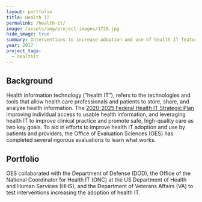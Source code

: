 ```yaml
---
layout: portfolio
title: Health IT
permalink: /health-it/
image: /assets/img/project-images/1729.jpg
hide_image: true
summary: Interventions to increase adoption and use of health IT features
year: 2017
project_tags:
  - healthit
---
```

## Background

Health information technology (“health IT”), refers to the technologies and tools that allow health care professionals and patients to store, share, and analyze health information. The <a href="https://www.healthit.gov/sites/default/files/page/2020-10/Federal%20Health%20IT%20Strategic%20Plan_2020_2025.pdf">2020-2025 Federal Health IT Strategic Plan</a> improving individual access to usable health information, and leveraging health IT to improve clinical practice and promote safe, high-quality care as two key goals. To aid in efforts to improve health IT adoption and use by patients and providers, the Office of Evaluation Sciences (OES) has completed several rigorous evaluations to learn what works. 

## Portfolio

OES collaborated with the Department of Defense (DOD), the Office of the National Coordinator for Health IT (ONC) at the US Department of Health and Human Services (HHS), and the Department of  Veterans Affairs (VA)  to test interventions increasing the adoption of health IT. 
